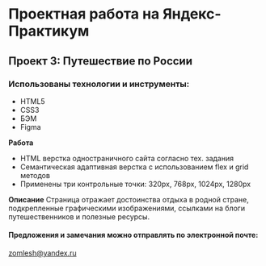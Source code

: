 # Проектная работа на Яндекс-Практикум

## Проект 3: Путешествие по России

### Использованы технологии и инструменты:
* HTML5
* CSS3
* БЭМ
* Figma

**Работа**
* HTML верстка одностраничного сайта согласно тех. задания
* Семантическая адаптивная верстка с использованием flex и grid методов
* Применены три контрольные точки: 320px, 768px, 1024px, 1280px

**Описание**
Страница отражает достоинства отдыха в родной стране, подкрепленные графическими изображениями, ссылками на блоги путешественников и полезные ресурсы.

#### Предложения и замечания можно отправлять по электронной почте:
zomlesh@yandex.ru
